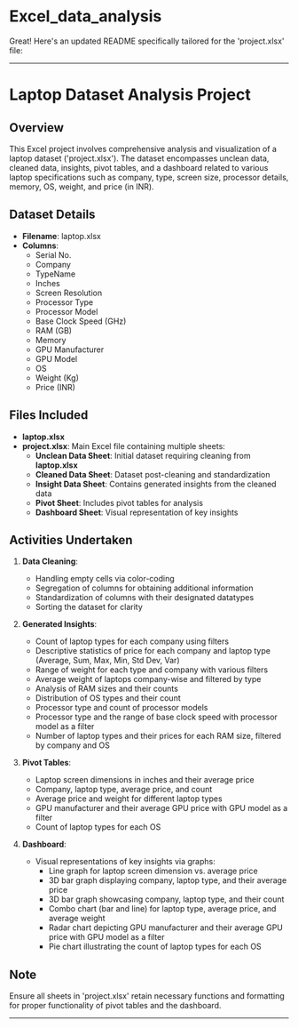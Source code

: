 # Excel_data_analysis
Great! Here's an updated README specifically tailored for the 'project.xlsx' file:

---

# Laptop Dataset Analysis Project

## Overview
This Excel project involves comprehensive analysis and visualization of a laptop dataset ('project.xlsx'). The dataset encompasses unclean data, cleaned data, insights, pivot tables, and a dashboard related to various laptop specifications such as company, type, screen size, processor details, memory, OS, weight, and price (in INR).


## Dataset Details
- **Filename**: laptop.xlsx
- **Columns**:
  - Serial No.
  - Company
  - TypeName
  - Inches
  - Screen Resolution
  - Processor Type
  - Processor Model
  - Base Clock Speed (GHz)
  - RAM (GB)
  - Memory
  - GPU Manufacturer
  - GPU Model
  - OS
  - Weight (Kg)
  - Price (INR)


## Files Included
- **laptop.xlsx**
- **project.xlsx**: Main Excel file containing multiple sheets:
  - **Unclean Data Sheet**: Initial dataset requiring cleaning from  **laptop.xlsx**
  - **Cleaned Data Sheet**: Dataset post-cleaning and standardization
  - **Insight Data Sheet**: Contains generated insights from the cleaned data
  - **Pivot Sheet**: Includes pivot tables for analysis
  - **Dashboard Sheet**: Visual representation of key insights

## Activities Undertaken
1. **Data Cleaning**:
   - Handling empty cells via color-coding
   - Segregation of columns for obtaining additional information
   - Standardization of columns with their designated datatypes
   - Sorting the dataset for clarity

2. **Generated Insights**:
   - Count of laptop types for each company using filters
   - Descriptive statistics of price for each company and laptop type (Average, Sum, Max, Min, Std Dev, Var)
   - Range of weight for each type and company with various filters
   - Average weight of laptops company-wise and filtered by type
   - Analysis of RAM sizes and their counts
   - Distribution of OS types and their count
   - Processor type and count of processor models
   - Processor type and the range of base clock speed with processor model as a filter
   - Number of laptop types and their prices for each RAM size, filtered by company and OS

3. **Pivot Tables**:
   - Laptop screen dimensions in inches and their average price
   - Company, laptop type, average price, and count
   - Average price and weight for different laptop types
   - GPU manufacturer and their average GPU price with GPU model as a filter
   - Count of laptop types for each OS

4. **Dashboard**:
   - Visual representations of key insights via graphs:
     - Line graph for laptop screen dimension vs. average price
     - 3D bar graph displaying company, laptop type, and their average price
     - 3D bar graph showcasing company, laptop type, and their count
     - Combo chart (bar and line) for laptop type, average price, and average weight
     - Radar chart depicting GPU manufacturer and their average GPU price with GPU model as a filter
     - Pie chart illustrating the count of laptop types for each OS

## Note
Ensure all sheets in 'project.xlsx' retain necessary functions and formatting for proper functionality of pivot tables and the dashboard.

---
